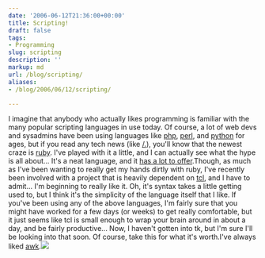 ```yaml
---
date: '2006-06-12T21:36:00+00:00'
title: Scripting!
draft: false
tags:
- Programming
slug: scripting
description: ''
markup: md
url: /blog/scripting/
aliases:
- /blog/2006/06/12/scripting/

---
```


I imagine that anybody who actually likes programming is familiar with the many popular scripting languages in use today. Of course, a lot of web devs and sysadmins have been using languages like [php](http://php.net), [perl](http://perl.com), and [python](http://python.org) for ages, but if you read any tech news (like [/.](http://slashdot.org)), you'll know that the newest craze is [ruby](http://ruby-lang.org). I've played with it a little, and I can actually see what the hype is all about... It's a neat language, and it [has a lot to offer](http://bradmontgomery.net/show.php?page=links&tags=ruby).Though, as much as I've been wanting to really get my hands dirtly with ruby, I've recently been involved with a project that is heavily dependent on [tcl](http://bradmontgomery.net/show.php?page=links&tags=tcl), and I have to admit... I'm beginning to really like it. Oh, it's syntax takes a little getting used to, but I think it's the simplicity of the language itself that I like. If you've been using any of the above languages, I'm fairly sure that you might have worked for a few days (or weeks) to get really comfortable, but it just seems like tcl is small enough to wrap your brain around in about a day, and be fairly productive... Now, I haven't gotten into tk, but I'm sure I'll be looking into that soon. Of course, take this for what it's worth.I've always liked [awk](http://www.google.com/search?q=awk).![](https://blogger.googleusercontent.com/tracker/4123748873183487963-8826573165498854870?l=bradmontgomery.blogspot.com)